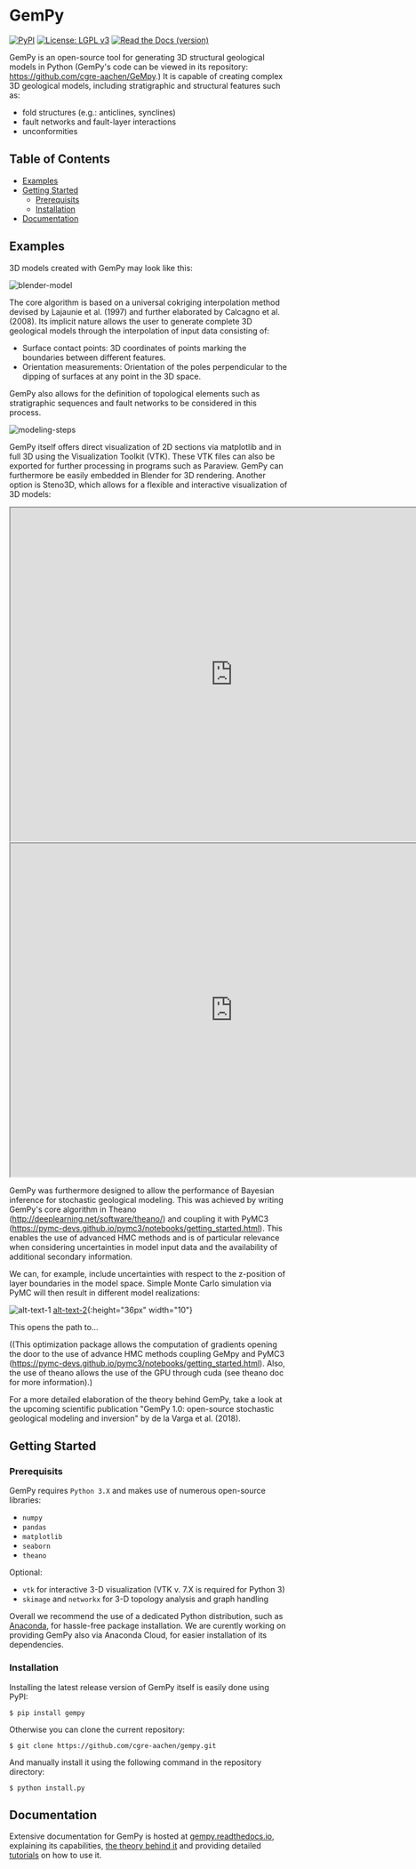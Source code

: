 # GemPy

[![PyPI](https://img.shields.io/badge/pypi-v0.9-yellow.svg)]()
[![License: LGPL v3](https://img.shields.io/badge/License-LGPL%20v3-blue.svg)]()
[![Read the Docs (version)](https://img.shields.io/readthedocs/pip/stable.svg)]()

GemPy is an open-source tool for generating 3D structural geological models in Python (GemPy's code can be viewed in its repository: https://github.com/cgre-aachen/GeMpy.)
It is capable of creating complex 3D geological models,
including stratigraphic and structural features such as:

- fold structures (e.g.: anticlines, synclines)
- fault networks and fault-layer interactions
- unconformities

## Table of Contents

* [Examples](##Examples)
* [Getting Started](##GettingStarted)
    * [Prerequisits](###Prerequisits)
    * [Installation](###Installation)
* [Documentation](##Documentation)


## Examples

3D models created with GemPy may look like this:

![blender-model](docs/source/images/model_examples.png)


The core algorithm is based on a universal cokriging interpolation method devised by
Lajaunie et al. (1997) and further elaborated by Calcagno et al. (2008).
Its implicit nature allows the user to generate complete 3D geological models
through the interpolation of input data consisting of:

- Surface contact points: 3D coordinates of points marking the boundaries between different features.
- Orientation measurements: Orientation of the poles perpendicular to the dipping of surfaces at any point in the 3D space.

GemPy also allows for the definition of topological elements such as stratigraphic sequences and fault networks to be considered in this process.

![modeling-steps](docs/source/images/modeling_principle.png)


GemPy itself offers direct visualization of 2D sections via matplotlib
and in full 3D using the Visualization Toolkit (VTK). These VTK files can also be exported
for further processing in programs such as Paraview. GemPy can furthermore be easily
embedded in Blender for 3D rendering.
Another option is Steno3D, which allows for a flexible and interactive visualization of 3D models:

<div style="margin-top:10px;">
  <iframe src="https://steno3d.com/embed/A747sS50WZZu75yEm8Yi" width="800" height="600"></iframe>
</div>

<iframe src="https://steno3d.com/embed/A747sS50WZZu75yEm8Yi" width="800" height="600"></iframe>


GemPy was furthermore designed to allow the performance of
Bayesian inference for stochastic geological modeling. This was achieved by writing GemPy's core algorithm
in Theano (http://deeplearning.net/software/theano/) and coupling it with PyMC3 (https://pymc-devs.github.io/pymc3/notebooks/getting_started.html).
This enables the use of advanced HMC methods and is of particular relevance when considering
uncertainties in model input data and the availability of additional secondary information.

We can, for example, include uncertainties with respect to the z-position of layer boundaries
in the model space. Simple Monte Carlo simulation via PyMC will then result in different model realizations:

![alt-text-1](docs/source/images/gempy_zunc.pngs) [alt-text-2](docs/source/images/model_wobble.gif){:height="36px" width="10"}

This opens the path to...

((This optimization package allows the computation
of gradients opening the door to the use of advance HMC methods
coupling GeMpy and PyMC3 (https://pymc-devs.github.io/pymc3/notebooks/getting_started.html).
Also, the use of theano allows the use of the GPU through cuda (see theano doc for more information).)

For a more detailed elaboration of the theory behind GemPy, take a look at the upcoming scientific publication
"GemPy 1.0: open-source stochastic geological modeling and inversion" by de la Varga et al. (2018).


## Getting Started

### Prerequisits

GemPy requires `Python 3.X` and makes use of numerous open-source libraries:

* `numpy`
* `pandas`
* `matplotlib`
* `seaborn`
* `theano`

Optional:

* `vtk` for interactive 3-D visualization (VTK v. 7.X is required for Python 3)
* `skimage` and `networkx` for 3-D topology analysis and graph handling

Overall we recommend the use of a dedicated Python distribution, such as 
[Anaconda](https://www.continuum.io/what-is-anaconda), for hassle-free package installation. 
We are curently working on providing GemPy also via Anaconda Cloud, for easier installation of 
its dependencies.

### Installation

Installing the latest release version of GemPy itself is easily done using PyPI:

`$ pip install gempy`

Otherwise you can clone the current repository:

`$ git clone https://github.com/cgre-aachen/gempy.git`

And manually install it using the following command in the repository directory:

`$ python install.py`

## Documentation

Extensive documentation for GemPy is hosted at [gempy.readthedocs.io](http://gempy.readthedocs.io/),
explaining its capabilities, [the theory behind it](http://gempy.readthedocs.io/Kriging.html) and 
 providing detailed [tutorials](http://gempy.readthedocs.io/tutorial.html) on how to use it.